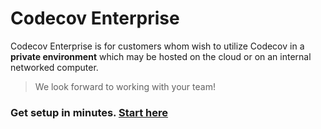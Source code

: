 # Codecov Enterprise

Codecov Enterprise is for customers whom wish to utilize Codecov in a **private environment** which may be hosted on the cloud or on an internal networked computer.

> We look forward to working with your team!

### Get setup in minutes. [Start here](https://github.com/codecov/enterprise/wiki)
